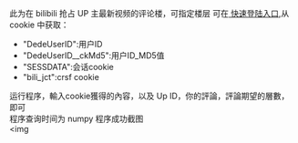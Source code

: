 此为在 bilibili 抢占 UP 主最新视频的评论楼，可指定楼层
可在<a href="https://passport.bilibili.com/ajax/miniLogin/minilogin">
    快速登陆入口</a>,从 cookie 中获取：</br>
    <ul>
    <li>"DedeUserID":用户ID</li>
    <li>"DedeUserID__ckMd5":用户ID_MD5值</li>
    <li>"SESSDATA":会话cookie</li>
    <li>"bili_jct":crsf cookie</li>
    </ul>
    运行程序，輸入cookie獲得的內容，以及 Up ID，你的評論，評論期望的層數，即可</br>
    程序查询时间为 numpy
    程序成功截图</br>
    <img 
